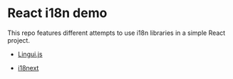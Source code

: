 # React i18n demo

This repo features different attempts to use i18n libraries in a simple React project.

- [Lingui.js](https://lingui.js.org/index.html)

- [i18next](https://react.i18next.com)
